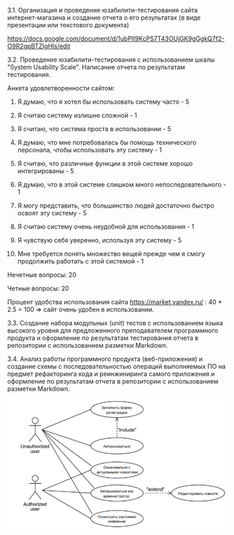3.1. Организация и проведение юзабилити-тестирования сайта интернет-магазина и создание отчета о его результатах (в виде презентации или текстового документа)

https://docs.google.com/document/d/1ubPII9KcPS7T43OUjGK9gGgkQ7f2-O9R2gpBTZIgHls/edit

3.2. Проведение юзабилити-тестирования с использованием шкалы "System Usability Scale". Написание отчета по результатам тестирования. 

Анкета удовлетворенности сайтом:

1. Я думаю, что я хотел бы использовать систему часто - 5

2. Я считаю систему излишне сложной - 1

3. Я считаю, что система проста в использовании - 5

4. Я думаю, что мне потребовалась бы помощь технического персонала, чтобы использовать эту систему - 1

5. Я считаю, что различные функции в этой системе хорошо интегрированы - 5

6. Я думаю, что в этой системе слишком много непоследовательного - 1

7. Я могу представить, что большинство людей достаточно быстро освоят эту систему - 5

8. Я считаю систему очень неудобной для использования - 1

9. Я чувствую себя уверенно, используя эту систему - 5

10. Мне требуется понять множество вещей прежде чем я смогу продолжить работать с этой системой - 1

Нечетные вопросы: 20

Четные вопросы: 20

Процент удобства использования сайта https://market.yandex.ru/ : 40 * 2.5 = 100 => сайт очень удобен в использовании.

3.3. Создание набора модульных (unit) тестов с использованием языка высокого уровня для предложенного преподавателем программного продукта и оформление по результатам тестирования отчета в репозитории с использованием разметки Markdown.

3.4.  Анализ работы программного продукта (веб-приложения) и создание схемы с последовательностью операций выполняемых ПО на предмет рефакторинга кода и реинжиниринга самого приложения и оформление по результатам отчета в репозитории с использованием разметки Markdown.

![Диаграмма прецедентов](https://github.com/ctel-prj-mng/3-ivt-17-t3-Sukhacheva/blob/master/%D0%B4%D0%B8%D0%B0%D0%B3%D1%80%D0%B0%D0%BC%D0%BC%D0%B0%20%D0%BF%D1%80%D0%B5%D1%86%D0%B5%D0%B4%D0%B5%D1%82%D0%BE%D0%B2.png)
